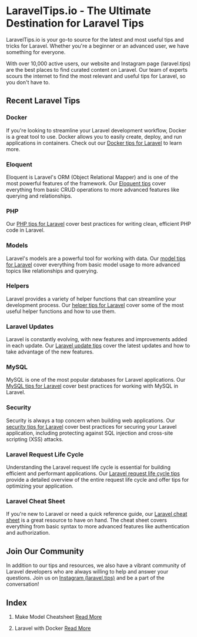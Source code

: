 # LaravelTips.io - The Ultimate Destination for Laravel Tips

LaravelTips.io is your go-to source for the latest and most useful tips and tricks for Laravel. Whether you're a beginner or an advanced user, we have something for everyone.

With over 10,000 active users, our website and Instagram page (laravel.tips) are the best places to find curated content on Laravel. Our team of experts scours the internet to find the most relevant and useful tips for Laravel, so you don't have to.

## Recent Laravel Tips

### Docker
If you're looking to streamline your Laravel development workflow, Docker is a great tool to use. Docker allows you to easily create, deploy, and run applications in containers. Check out our [Docker tips for Laravel](https://laraveltips.io/category/devops/) to learn more.

### Eloquent
Eloquent is Laravel's ORM (Object Relational Mapper) and is one of the most powerful features of the framework. Our [Eloquent tips](https://laraveltips.io/category/laravel-eloquent/) cover everything from basic CRUD operations to more advanced features like querying and relationships.

### PHP
Our [PHP tips for Laravel](https://laraveltips.io/category/php) cover best practices for writing clean, efficient PHP code in Laravel.

### Models
Laravel's models are a powerful tool for working with data. Our [model tips for Laravel](https://laraveltips.io/category/models) cover everything from basic model usage to more advanced topics like relationships and querying.

### Helpers
Laravel provides a variety of helper functions that can streamline your development process. Our [helper tips for Laravel](https://laraveltips.io/category/helpers) cover some of the most useful helper functions and how to use them.

### Laravel Updates
Laravel is constantly evolving, with new features and improvements added in each update. Our [Laravel update tips](https://laraveltips.io/category/laravel-updates) cover the latest updates and how to take advantage of the new features.

### MySQL
MySQL is one of the most popular databases for Laravel applications. Our [MySQL tips for Laravel](https://laraveltips.io/category/mysql) cover best practices for working with MySQL in Laravel.

### Security
Security is always a top concern when building web applications. Our [security tips for Laravel](https://laraveltips.io/category/security/) cover best practices for securing your Laravel application, including protecting against SQL injection and cross-site scripting (XSS) attacks.

### Laravel Request Life Cycle
Understanding the Laravel request life cycle is essential for building efficient and performant applications. Our [Laravel request life cycle tips](https://laraveltips.io/category/laravel/) provide a detailed overview of the entire request life cycle and offer tips for optimizing your application.

### Laravel Cheat Sheet
If you're new to Laravel or need a quick reference guide, our [Laravel cheat sheet](https://laraveltips.io/category/cheatsheet/) is a great resource to have on hand. The cheat sheet covers everything from basic syntax to more advanced features like authentication and authorization.

## Join Our Community

In addition to our tips and resources, we also have a vibrant community of Laravel developers who are always willing to help and answer your questions. Join us on [Instagram (laravel.tips)](https://www.instagram.com/laravel.tips/) and be a part of the conversation!


## Index

1. Make Model Cheatsheet [Read More](https://github.com/JagdishPrecise/LaravelTips/blob/main/php-artisan-make-model-cheatsheet.md)

2. Laravel with Docker [Read More](https://github.com/JagdishPrecise/LaravelTips/blob/main/how-to-simplify-laravel-development-with-docker.md)
